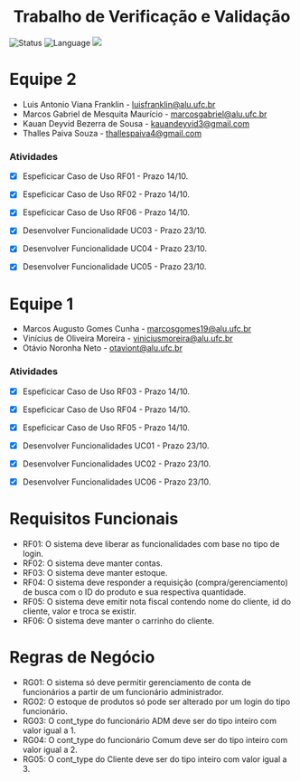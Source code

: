 <h1 align="center">Trabalho de Verificação e Validação</h1>

![Status](https://img.shields.io/badge/Status-Finalizado-brightgreen)
![Language](https://img.shields.io/github/languages/top/luisfranklinn/trabalho_vev)
![](https://img.shields.io/github/last-commit/luisfranklinn/trabalho_vev)



# Equipe 2
- Luis Antonio Viana Franklin - luisfranklin@alu.ufc.br
- Marcos Gabriel de Mesquita Maurício - marcosgabriel@alu.ufc.br
- Kauan Deyvid Bezerra de Sousa - kauandeyvid3@gmail.com 
- Thalles Paiva Souza - thallespaiva4@gmail.com
### Atividades

- [x] Espeficicar Caso de Uso RF01 - Prazo 14/10. 
- [x] Espeficicar Caso de Uso RF02 - Prazo 14/10. 
- [x] Espeficicar Caso de Uso RF06 - Prazo 14/10. 
- [x] Desenvolver Funcionalidade UC03 - Prazo 23/10.
- [x] Desenvolver Funcionalidade UC04 - Prazo 23/10.
- [x] Desenvolver Funcionalidade UC05 - Prazo 23/10.


# Equipe 1

- Marcos Augusto Gomes Cunha - marcosgomes19@alu.ufc.br
- Vinícius de Oliveira Moreira - viniciusmoreira@alu.ufc.br
- Otávio Noronha Neto - otaviont@alu.ufc.br

### Atividades

- [x] Espeficicar Caso de Uso RF03 - Prazo 14/10. 
- [x] Espeficicar Caso de Uso RF04 - Prazo 14/10. 
- [x] Espeficicar Caso de Uso RF05 - Prazo 14/10. 
- [x] Desenvolver Funcionalidades UC01 - Prazo 23/10.
- [x] Desenvolver Funcionalidades UC02 - Prazo 23/10.
- [x] Desenvolver Funcionalidades UC06 - Prazo 23/10.




# Requisitos Funcionais

- RF01: O sistema deve liberar as funcionalidades com base no tipo de login.
- RF02: O sistema deve manter contas.
- RF03: O sistema deve manter estoque. 
- RF04: O sistema deve responder a requisição (compra/gerenciamento) de busca com o ID do produto e sua respectiva quantidade.
- RF05: O sistema deve emitir nota fiscal contendo nome do cliente, id do cliente, valor e troca se existir. 
- RF06: O sistema deve manter o carrinho do cliente.


# Regras de Negócio

- RG01: O sistema só deve permitir gerenciamento de conta de funcionários a partir de um funcionário administrador.
- RG02: O estoque de produtos só pode ser alterado por um login do tipo funcionário.
- RG03: O cont_type do funcionário ADM deve ser do tipo inteiro com valor igual a  1.
- RG04: O cont_type do funcionário Comum deve ser do tipo inteiro com valor igual a  2.
- RG05: O cont_type do Cliente deve ser do tipo inteiro com valor igual a  3.

